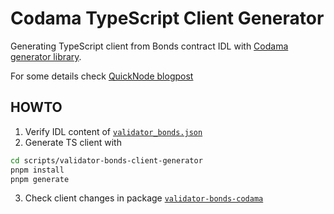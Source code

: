 # Codama TypeScript Client Generator

Generating TypeScript client from Bonds contract IDL with
[Codama generator library](https://github.com/codama-idl/codama).

For some details check [QuickNode blogpost](https://www.quicknode.com/guides/solana-development/tooling/web3-2/program-clients)

## HOWTO

1. Verify IDL content of [`validator_bonds.json`](../../resources/idl/validator_bonds.json)
2. Generate TS client with

```sh
cd scripts/validator-bonds-client-generator
pnpm install
pnpm generate
```

3. Check client changes in package [`validator-bonds-codama`](../../packages/validator-bonds-codama)
